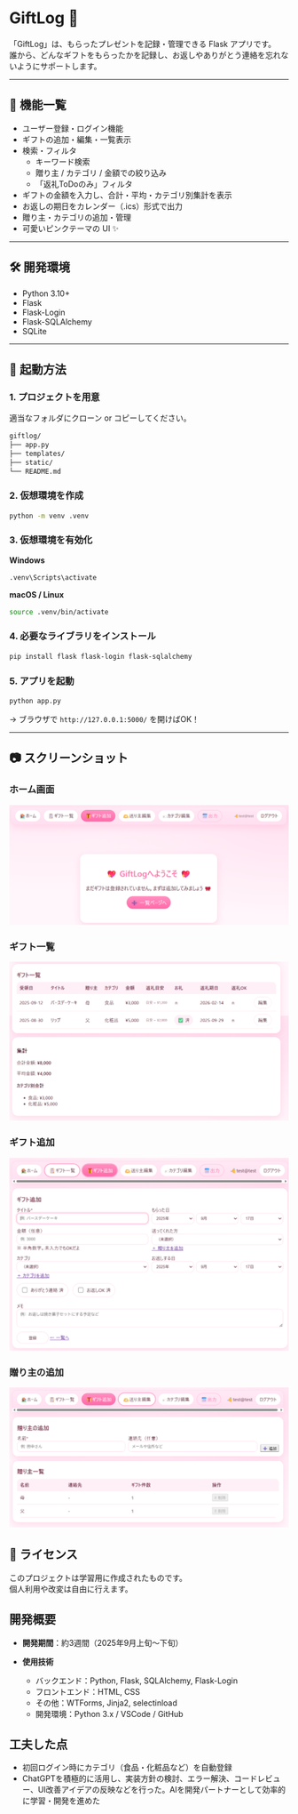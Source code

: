 # GiftLog 🎁

「GiftLog」は、もらったプレゼントを記録・管理できる Flask アプリです。  
誰から、どんなギフトをもらったかを記録し、お返しやありがとう連絡を忘れないようにサポートします。

---

## 📌 機能一覧

- ユーザー登録・ログイン機能
- ギフトの追加・編集・一覧表示
- 検索・フィルタ
  - キーワード検索
  - 贈り主 / カテゴリ / 金額での絞り込み
  - 「返礼ToDoのみ」フィルタ
- ギフトの金額を入力し、合計・平均・カテゴリ別集計を表示
- お返しの期日をカレンダー（.ics）形式で出力
- 贈り主・カテゴリの追加・管理
- 可愛いピンクテーマの UI ✨

---

## 🛠️ 開発環境

- Python 3.10+
- Flask
- Flask-Login
- Flask-SQLAlchemy
- SQLite

---

## 🚀 起動方法

### 1. プロジェクトを用意
適当なフォルダにクローン or コピーしてください。

```text
giftlog/
├── app.py
├── templates/
├── static/
└── README.md
```

### 2. 仮想環境を作成

```bash
python -m venv .venv
```

### 3. 仮想環境を有効化

**Windows**

```bash
.venv\Scripts\activate
```

**macOS / Linux**

```bash
source .venv/bin/activate
```

### 4. 必要なライブラリをインストール

```bash
pip install flask flask-login flask-sqlalchemy
```

### 5. アプリを起動

```bash
python app.py
```

→ ブラウザで `http://127.0.0.1:5000/` を開けばOK！

---

## 📷 スクリーンショット

### ホーム画面
![ホーム画面](screenshots/home.png)

### ギフト一覧
![ギフト一覧](screenshots/gifts.png)

### ギフト追加
![ギフト追加](screenshots/gift_new.png)

### 贈り主の追加
![贈り主の追加](screenshots/givers.png)

## 📜 ライセンス
このプロジェクトは学習用に作成されたものです。  
個人利用や改変は自由に行えます。


## 開発概要

- **開発期間**：約3週間（2025年9月上旬〜下旬）  

- **使用技術**  
  - バックエンド：Python, Flask, SQLAlchemy, Flask-Login  
  - フロントエンド：HTML, CSS  
  - その他：WTForms, Jinja2, selectinload  
  - 開発環境：Python 3.x / VSCode / GitHub  

## 工夫した点
- 初回ログイン時にカテゴリ（食品・化粧品など）を自動登録  
- ChatGPTを積極的に活用し、実装方針の検討、エラー解決、コードレビュー、UI改善アイデアの反映などを行った。AIを開発パートナーとして効率的に学習・開発を進めた  
